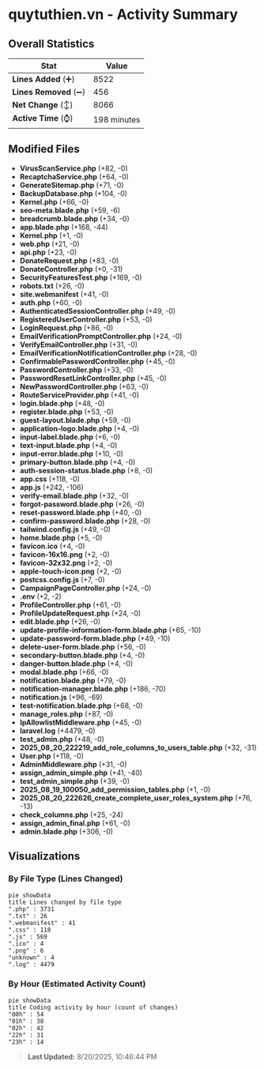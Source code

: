 # quytuthien.vn - Activity Summary 

## Overall Statistics

| Stat                   | Value                                                             |
| ---------------------- | ----------------------------------------------------------------- |
| **Lines Added** (➕)   | 8522                                          |
| **Lines Removed** (➖) | 456                                        |
| **Net Change** (↕)    | 8066                |
| **Active Time** (⌚)   | 198 minutes |


## Modified Files
- **VirusScanService.php** (+82, -0)
- **RecaptchaService.php** (+64, -0)
- **GenerateSitemap.php** (+71, -0)
- **BackupDatabase.php** (+104, -0)
- **Kernel.php** (+66, -0)
- **seo-meta.blade.php** (+59, -6)
- **breadcrumb.blade.php** (+34, -0)
- **app.blade.php** (+168, -44)
- **Kernel.php** (+1, -0)
- **web.php** (+21, -0)
- **api.php** (+23, -0)
- **DonateRequest.php** (+83, -0)
- **DonateController.php** (+0, -31)
- **SecurityFeaturesTest.php** (+169, -0)
- **robots.txt** (+26, -0)
- **site.webmanifest** (+41, -0)
- **auth.php** (+60, -0)
- **AuthenticatedSessionController.php** (+49, -0)
- **RegisteredUserController.php** (+53, -0)
- **LoginRequest.php** (+86, -0)
- **EmailVerificationPromptController.php** (+24, -0)
- **VerifyEmailController.php** (+31, -0)
- **EmailVerificationNotificationController.php** (+28, -0)
- **ConfirmablePasswordController.php** (+45, -0)
- **PasswordController.php** (+33, -0)
- **PasswordResetLinkController.php** (+45, -0)
- **NewPasswordController.php** (+63, -0)
- **RouteServiceProvider.php** (+41, -0)
- **login.blade.php** (+48, -0)
- **register.blade.php** (+53, -0)
- **guest-layout.blade.php** (+59, -0)
- **application-logo.blade.php** (+4, -0)
- **input-label.blade.php** (+6, -0)
- **text-input.blade.php** (+4, -0)
- **input-error.blade.php** (+10, -0)
- **primary-button.blade.php** (+4, -0)
- **auth-session-status.blade.php** (+8, -0)
- **app.css** (+118, -0)
- **app.js** (+242, -106)
- **verify-email.blade.php** (+32, -0)
- **forgot-password.blade.php** (+26, -0)
- **reset-password.blade.php** (+40, -0)
- **confirm-password.blade.php** (+28, -0)
- **tailwind.config.js** (+49, -0)
- **home.blade.php** (+5, -0)
- **favicon.ico** (+4, -0)
- **favicon-16x16.png** (+2, -0)
- **favicon-32x32.png** (+2, -0)
- **apple-touch-icon.png** (+2, -0)
- **postcss.config.js** (+7, -0)
- **CampaignPageController.php** (+24, -0)
- **.env** (+2, -2)
- **ProfileController.php** (+61, -0)
- **ProfileUpdateRequest.php** (+24, -0)
- **edit.blade.php** (+26, -0)
- **update-profile-information-form.blade.php** (+65, -10)
- **update-password-form.blade.php** (+49, -10)
- **delete-user-form.blade.php** (+56, -0)
- **secondary-button.blade.php** (+4, -0)
- **danger-button.blade.php** (+4, -0)
- **modal.blade.php** (+66, -0)
- **notification.blade.php** (+79, -0)
- **notification-manager.blade.php** (+186, -70)
- **notification.js** (+96, -69)
- **test-notification.blade.php** (+68, -0)
- **manage_roles.php** (+87, -0)
- **IpAllowlistMiddleware.php** (+45, -0)
- **laravel.log** (+4479, -0)
- **test_admin.php** (+48, -0)
- **2025_08_20_222219_add_role_columns_to_users_table.php** (+32, -31)
- **User.php** (+118, -0)
- **AdminMiddleware.php** (+31, -0)
- **assign_admin_simple.php** (+41, -40)
- **test_admin_simple.php** (+39, -0)
- **2025_08_19_100050_add_permission_tables.php** (+1, -0)
- **2025_08_20_222626_create_complete_user_roles_system.php** (+76, -13)
- **check_columns.php** (+25, -24)
- **assign_admin_final.php** (+61, -0)
- **admin.blade.php** (+306, -0)

## Visualizations

### By File Type (Lines Changed)

```mermaid
pie showData
title Lines changed by file type
".php" : 3731
".txt" : 26
".webmanifest" : 41
".css" : 118
".js" : 569
".ico" : 4
".png" : 6
"unknown" : 4
".log" : 4479
```

### By Hour (Estimated Activity Count)

```mermaid
pie showData
title Coding activity by hour (count of changes)
"00h" : 54
"01h" : 38
"02h" : 42
"22h" : 31
"23h" : 14
```


> **Last Updated:** 8/20/2025, 10:46:44 PM